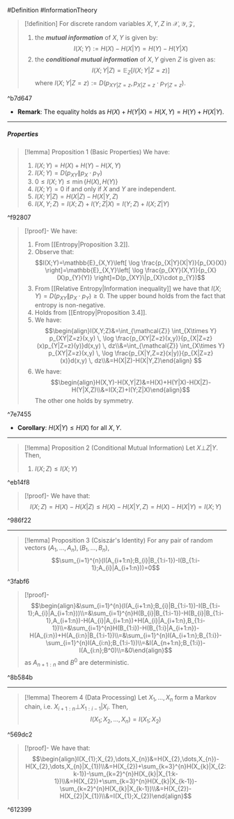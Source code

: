 #Definition #InformationTheory 

> [!definition]
> For discrete random variables $X,Y,Z$ in $\mathcal{X},\mathcal{Y},\mathcal{Z}$, 
> 1. the ***mutual information*** of $X,Y$ is given by: $$I(X;Y):=H(X) - H(X|Y)=H(Y)-H(Y|X)$$
> 2. the ***conditional mutual information*** of $X,Y$ given $Z$ is given as: $$I(X;Y|Z)=\mathbb{E}_{Z}[I(X;Y|Z=z)]$$where $I(X;Y|Z=z):=D(p_{XY|Z=z},p_{X|Z=z}\cdot p_{Y|Z=z})$.

^b7d647

- **Remark**: The equality holds as $H(X)+H(Y|X)=H(X,Y)=H(Y)+H(X|Y)$.
---
##### Properties
> [!lemma] Proposition 1 (Basic Properties)
> We have:
> 1. $I(X;Y)=H(X)+H(Y)-H(X,Y)$
> 1. $I(X;Y)=D(p_{XY}\|p_{X}\cdot p_{Y})$
> 2. $0\leq I(X;Y)\leq \min\{ H(X),H(Y) \}$
> 3. $I(X;Y)=0$ if and only if $X$ and $Y$ are independent.
> 4. $I(X;Y|Z)=H(X|Z)-H(X|Y,Z)$
> 6. $I(X,Y;Z)=I(X;Z)+I(Y;Z|X)=I(Y;Z)+I(X;Z|Y)$

^f92807

> [!proof]-
> We have:
> 1. From [[Entropy|Proposition 3.2]].
> 1. Observe that: $$I(X;Y)=\mathbb{E}_{X,Y}\left[ \log \frac{p_{X|Y}(X|Y)}{p_{X}(X)} \right]=\mathbb{E}_{X,Y}\left[ \log \frac{p_{XY}(X,Y)}{p_{X}(X)p_{Y}(Y)} \right]=D(p_{XY}\|p_{X}\cdot p_{Y})$$
> 2. From [[Relative Entropy|Information inequality]] we have that $I(X;Y)=D(p_{XY}\|p_{X}\cdot p_{Y})\geq 0$. The upper bound holds from the fact that entropy is non-negative.
> 3. Holds from [[Entropy|Proposition 3.4]].
> 4. We have: $$\begin{align}I(X,Y;Z)&=\int_{\mathcal{Z}} \int_{X\times Y} p_{XY|Z=z}(x,y)  \, \log \frac{p_{XY|Z=z}(x,y)}{p_{X|Z=z}(x)p_{Y|Z=z}(y)}d(x,y)  \, dz\\&=\int_{\mathcal{Z}} \int_{X\times Y} p_{XY|Z=z}(x,y)  \, \log \frac{p_{X|Y,Z=z}(x|y)}{p_{X|Z=z}(x)}d(x,y)  \, dz\\&=H(X|Z)-H(X|Y,Z)\end{align} $$
> 5. We have: $$\begin{align}H(X,Y)-H(X,Y|Z)&=H(X)+H(Y|X)-H(X|Z)-H(Y|X,Z)\\&=I(X;Z)+I(Y;Z|X)\end{align}$$The other one holds by symmetry.

^7e7455

- **Corollary**: $H(X|Y)\leq H(X)$ for all $X,Y$. 
---
> [!lemma] Proposition 2 (Conditional Mutual Information)
> Let $X{\bot}Z|Y$. Then, 
> 1. $I(X;Z)\leq I(X;Y)$

^eb14f8

> [!proof]-
> We have that: $$I(X;Z)=H(X)-H(X|Z)\le H(X)-H(X|Y,Z)=H(X)-H(X|Y)=I(X;Y)$$

^986f22

---
> [!lemma] Proposition 3 (Csiszár's Identity)
> For any pair of random vectors $(A_{1},\dots,A_{n}),(B_{1},...,B_{n})$, $$\sum_{i=1}^{n}(I(A_{i+1:n};B_{i}|B_{1:i-1})-I(B_{1:i-1};A_{i}|A_{i+1:n}))=0$$

^3fabf6

> [!proof]-
> $$\begin{align}&\sum_{i=1}^{n}(I(A_{i+1:n};B_{i}|B_{1:i-1})-I(B_{1:i-1};A_{i}|A_{i+1:n}))\\=&\sum_{i=1}^{n}H(B_{i}|B_{1:i-1})-H(B_{i}|B_{1:i-1},A_{i+1:n})-H(A_{i}|A_{i+1:n})+H(A_{i}|A_{i+1:n},B_{1:i-1})\\=&\sum_{i=1}^{n}H(B_{1:i})-H(B_{1:i}|A_{i+1:n})-H(A_{i:n})+H(A_{i:n}|B_{1:i-1})\\=&\sum_{i=1}^{n}I(A_{i+1:n};B_{1:i})-\sum_{i=1}^{n}I(A_{i:n};B_{1:i-1})\\=&I(A_{n+1:n};B_{1:i})-I(A_{i:n};B^0)\\=&0\end{align}$$as $A_{n+1:n}$ and $B^0$ are deterministic.

^8b584b

---
> [!lemma] Theorem 4 (Data Processing)
> Let $X_{1},\dots,X_{n}$ form a Markov chain, i.e. $X_{i+1:n} {\bot} X_{1:i-1}|X_{i}$. Then, $$I(X_{1};X_{2},\dots,X_{n})=I(X_{1};X_{2})$$

^569dc2

> [!proof]-
> We have that: $$\begin{align}I(X_{1};X_{2},\dots,X_{n})&=H(X_{2},\dots,X_{n})-H(X_{2},\dots,X_{n}|X_{1})\\&=H(X_{2})+\sum_{k=3}^{n}H(X_{k}|X_{2:k-1})-\sum_{k=2}^{n}H(X_{k}|X_{1:k-1})\\&=H(X_{2})+\sum_{k=3}^{n}H(X_{k}|X_{k-1})-\sum_{k=2}^{n}H(X_{k}|X_{k-1})\\&=H(X_{2})-H(X_{2}|X_{1})\\&=I(X_{1};X_{2})\end{align}$$

^612399
